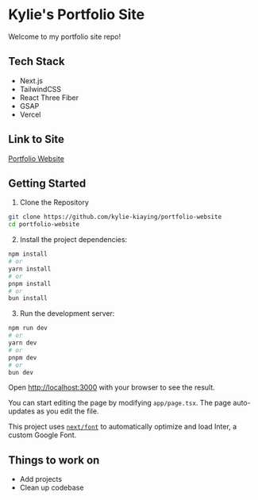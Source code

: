# Kylie's Portfolio Site  
Welcome to my portfolio site repo! 

## Tech Stack  
- Next.js 
- TailwindCSS
- React Three Fiber
- GSAP
- Vercel

## Link to Site
[Portfolio Website](https://portfolio-website-lake-seven.vercel.app/)

## Getting Started

1. Clone the Repository

```bash
git clone https://github.com/kylie-kiaying/portfolio-website
cd portfolio-website
```

2. Install the project dependencies:
```bash
npm install
# or
yarn install
# or
pnpm install
# or
bun install
```

3. Run the development server:

```bash
npm run dev
# or
yarn dev
# or
pnpm dev
# or
bun dev
```

Open [http://localhost:3000](http://localhost:3000) with your browser to see the result.

You can start editing the page by modifying `app/page.tsx`. The page auto-updates as you edit the file.

This project uses [`next/font`](https://nextjs.org/docs/basic-features/font-optimization) to automatically optimize and load Inter, a custom Google Font.

## Things to work on
- Add projects
- Clean up codebase


